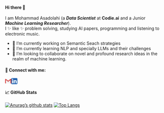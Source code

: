 #### Hi there 👋


I am Mohammad Asadolahi (a ***Data Scientist*** at **Codie.ai** and a Junior ***Machine Learning Researcher***).   
I ✨ like ✨  problem solving, studying AI papers, programming and listening to electronic music.

- 🔭 I’m currently working on Semantic Seach strategies
- 🌱 I’m currently learning NLP and specially LLMs and their challenges
- 👯 I’m looking to collaborate on novel and profound research ideas in the realm of machine learning.


#### 🤝 Connect with me:
<a href="mailto:Mohammad.E.Asadolahi@gmail.com/"><img align="left" src="https://raw.githubusercontent.com/MohammadAsadolahi/MohammadAsadolahi/main/socialnetworkicons/Gmail.png" alt="Mohammad Asadolahi | Gmail" width="20px"/></a>
<a href="https://www.linkedin.com/in/mohammadasadolahi/"><img align="left" src="https://raw.githubusercontent.com/MohammadAsadolahi/MohammadAsadolahi/main/socialnetworkicons/Linkedin.png" alt="Mohammad Asadolahi | LinkedIn" width="20px"/></a>
</br>

#### 📈 GitHub Stats 
[![Anurag’s github stats](https://github-readme-stats.vercel.app/api?username=MohammadAsadolahi)](https://github.com/MohammadAsadolahi)
[![Top Langs](https://github-readme-stats.vercel.app/api/top-langs/?username=MohammadAsadolahi&layout=compact)](https://github.com/MohammadAsadolahi)
